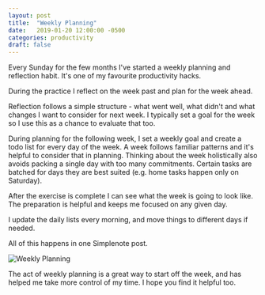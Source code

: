 ```yaml
---
layout: post
title:  "Weekly Planning"
date:   2019-01-20 12:00:00 -0500
categories: productivity
draft: false
---
```


Every Sunday for the few months I've started a weekly planning and reflection habit. It's one of my favourite productivity hacks.

During the practice I reflect on the week past and plan for the week ahead. 

Reflection follows a simple structure - what went well, what didn't and what changes I want to consider for next week. I typically set a goal for the week so I use this as a chance to evaluate that too. 

During planning for the following week, I set a weekly goal and create a todo list for every day of the week. A week follows familiar patterns and it's helpful to consider that in planning. Thinking about the week holistically also avoids packing a single day with too many commitments. Certain tasks are batched for days they are best suited (e.g. home tasks happen only on Saturday). 

After the exercise is complete I can see what the week is going to look like. The preparation is helpful and keeps me focused on any given day.

I update the daily lists every morning, and move things to different days if needed. 

All of this happens in one Simplenote post.

![Weekly Planning](https://cl.ly/be1621c0fb26/Image%202019-01-19%20at%2010.53.44%20PM.png)

The act of weekly planning is a great way to start off the week, and has helped me take more control of my time. I hope you find it helpful too. 